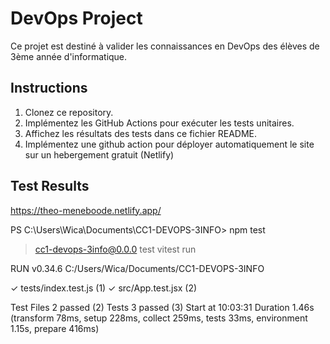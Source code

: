 # DevOps Project

Ce projet est destiné à valider les connaissances en DevOps des élèves de 3ème année d'informatique.

## Instructions

1. Clonez ce repository.
2. Implémentez les GitHub Actions pour exécuter les tests unitaires.
3. Affichez les résultats des tests dans ce fichier README.
4. Implémentez une github action pour déployer automatiquement le site sur un hebergement gratuit (Netlify)

## Test Results

https://theo-meneboode.netlify.app/

PS C:\Users\Wica\Documents\CC1-DEVOPS-3INFO> npm test

> cc1-devops-3info@0.0.0 test
> vitest run


 RUN  v0.34.6 C:/Users/Wica/Documents/CC1-DEVOPS-3INFO

 ✓ tests/index.test.js (1)
 ✓ src/App.test.jsx (2)

 Test Files  2 passed (2)
      Tests  3 passed (3)
   Start at  10:03:31
   Duration  1.46s (transform 78ms, setup 228ms, collect 259ms, tests 33ms, environment 1.15s, prepare 416ms)


